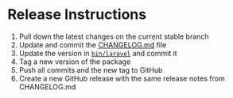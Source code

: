 # Release Instructions

1. Pull down the latest changes on the current stable branch
2. Update and commit the [CHANGELOG.md](./CHANGELOG.md) file
3. Update the version in [`bin/laravel`](./bin/lumen) and commit it
4. Tag a new version of the package
5. Push all commits and the new tag to GitHub
6. Create a new GitHub release with the same release notes from CHANGELOG.md
